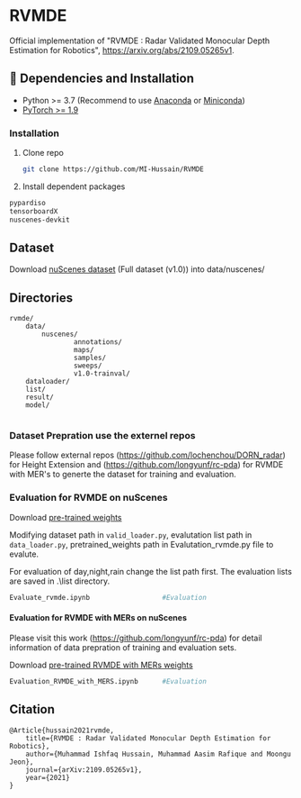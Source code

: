 # RVMDE

Official implementation of "RVMDE : Radar Validated Monocular Depth Estimation for Robotics", https://arxiv.org/abs/2109.05265v1.


## :wrench: Dependencies and Installation

- Python >= 3.7 (Recommend to use [Anaconda](https://www.anaconda.com/download/#linux) or [Miniconda](https://docs.conda.io/en/latest/miniconda.html))
- [PyTorch >= 1.9](https://pytorch.org/)

### Installation

1. Clone repo

    ```bash
    git clone https://github.com/MI-Hussain/RVMDE
    ```

1. Install dependent packages

```bash
pypardiso
tensorboardX
nuscenes-devkit
```
## Dataset

Download [nuScenes dataset](https://www.nuscenes.org/) (Full dataset (v1.0)) into data/nuscenes/

## Directories
```plain
rvmde/
    data/                           							 
        nuscenes/                 		    
                annotations/
                maps/
                samples/
                sweeps/
                v1.0-trainval/
    dataloader/
    list/
    result/
    model/                   				   	        
                   	     				
```

### Dataset Prepration use the externel repos

Please follow external repos (https://github.com/lochenchou/DORN_radar) for Height Extension and (https://github.com/longyunf/rc-pda) for RVMDE with MER's to generte the dataset for training and evaluation.

### Evaluation for RVMDE on nuScenes

Download [pre-trained weights](https://drive.google.com/file/d/1VKVg63d5UMNjc2busvdM23rXrs8TZb-X/view?usp=sharing)


Modifying dataset path in `valid_loader.py`, evalutation list path in `data_loader.py`, pretrained_weights path in Evalutation_rvmde.py file to evalute. 

For evaluation of day,night,rain change the list path first. The evaluation lists are saved in .\list directory.

``` bash
Evaluate_rvmde.ipynb                  #Evaluation
```

#### Evaluation for RVMDE with MERs on nuScenes

Please visit this work (https://github.com/longyunf/rc-pda) for detail information of data prepration of training and evaluation sets. 

Download [pre-trained RVMDE with MERs weights](https://drive.google.com/file/d/1AOFOnXd6USSb8-kYzGAtxI9gUdPfl15m/view?usp=sharing)


``` bash
Evaluation_RVMDE_with_MERS.ipynb      #Evaluation
```

## Citation
```plain
@Article{hussain2021rvmde,
    title={RVMDE : Radar Validated Monocular Depth Estimation for Robotics},
    author={Muhammad Ishfaq Hussain, Muhammad Aasim Rafique and Moongu Jeon},
    journal={arXiv:2109.05265v1},
    year={2021}
}
```

